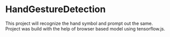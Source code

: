 # HandGestureDetection
This project will recognize the hand symbol and prompt out the same. Project was build with the help of browser based model using tensorflow.js.
